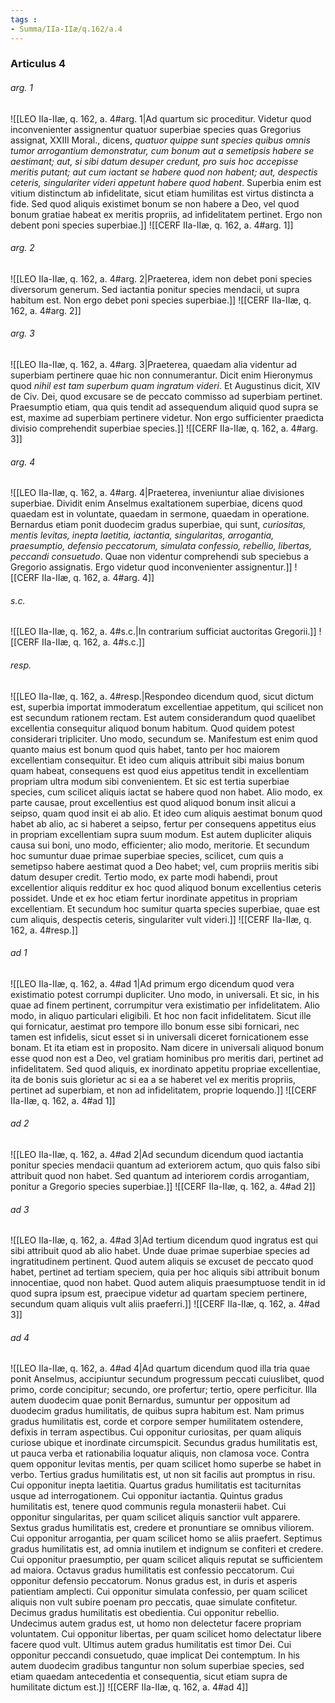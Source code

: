 ```yaml
---
tags : 
- Summa/IIa-IIæ/q.162/a.4
---
```


### Articulus 4

###### arg. 1
![[LEO IIa-IIæ, q. 162, a. 4#arg. 1|Ad quartum sic proceditur. Videtur quod inconvenienter assignentur quatuor superbiae species quas Gregorius assignat, XXIII Moral., dicens, *quatuor quippe sunt species quibus omnis tumor arrogantium demonstratur, cum bonum aut a semetipsis habere se aestimant; aut, si sibi datum desuper credunt, pro suis hoc accepisse meritis putant; aut cum iactant se habere quod non habent; aut, despectis ceteris, singulariter videri appetunt habere quod habent*. Superbia enim est vitium distinctum ab infidelitate, sicut etiam humilitas est virtus distincta a fide. Sed quod aliquis existimet bonum se non habere a Deo, vel quod bonum gratiae habeat ex meritis propriis, ad infidelitatem pertinet. Ergo non debent poni species superbiae.]]
![[CERF IIa-IIæ, q. 162, a. 4#arg. 1]]

###### arg. 2
![[LEO IIa-IIæ, q. 162, a. 4#arg. 2|Praeterea, idem non debet poni species diversorum generum. Sed iactantia ponitur species mendacii, ut supra habitum est. Non ergo debet poni species superbiae.]]
![[CERF IIa-IIæ, q. 162, a. 4#arg. 2]]

###### arg. 3
![[LEO IIa-IIæ, q. 162, a. 4#arg. 3|Praeterea, quaedam alia videntur ad superbiam pertinere quae hic non connumerantur. Dicit enim Hieronymus quod *nihil est tam superbum quam ingratum videri*. Et Augustinus dicit, XIV de Civ. Dei, quod excusare se de peccato commisso ad superbiam pertinet. Praesumptio etiam, qua quis tendit ad assequendum aliquid quod supra se est, maxime ad superbiam pertinere videtur. Non ergo sufficienter praedicta divisio comprehendit superbiae species.]]
![[CERF IIa-IIæ, q. 162, a. 4#arg. 3]]

###### arg. 4
![[LEO IIa-IIæ, q. 162, a. 4#arg. 4|Praeterea, inveniuntur aliae divisiones superbiae. Dividit enim Anselmus exaltationem superbiae, dicens quod quaedam est in voluntate, quaedam in sermone, quaedam in operatione. Bernardus etiam ponit duodecim gradus superbiae, qui sunt, *curiositas, mentis levitas, inepta laetitia, iactantia, singularitas, arrogantia, praesumptio, defensio peccatorum, simulata confessio, rebellio, libertas, peccandi consuetudo*. Quae non videntur comprehendi sub speciebus a Gregorio assignatis. Ergo videtur quod inconvenienter assignentur.]]
![[CERF IIa-IIæ, q. 162, a. 4#arg. 4]]

###### s.c.
![[LEO IIa-IIæ, q. 162, a. 4#s.c.|In contrarium sufficiat auctoritas Gregorii.]]
![[CERF IIa-IIæ, q. 162, a. 4#s.c.]]

###### resp.
![[LEO IIa-IIæ, q. 162, a. 4#resp.|Respondeo dicendum quod, sicut dictum est, superbia importat immoderatum excellentiae appetitum, qui scilicet non est secundum rationem rectam. Est autem considerandum quod quaelibet excellentia consequitur aliquod bonum habitum. Quod quidem potest considerari tripliciter. Uno modo, secundum se. Manifestum est enim quod quanto maius est bonum quod quis habet, tanto per hoc maiorem excellentiam consequitur. Et ideo cum aliquis attribuit sibi maius bonum quam habeat, consequens est quod eius appetitus tendit in excellentiam propriam ultra modum sibi convenientem. Et sic est tertia superbiae species, cum scilicet aliquis iactat se habere quod non habet. Alio modo, ex parte causae, prout excellentius est quod aliquod bonum insit alicui a seipso, quam quod insit ei ab alio. Et ideo cum aliquis aestimat bonum quod habet ab alio, ac si haberet a seipso, fertur per consequens appetitus eius in propriam excellentiam supra suum modum. Est autem dupliciter aliquis causa sui boni, uno modo, efficienter; alio modo, meritorie. Et secundum hoc sumuntur duae primae superbiae species, scilicet, cum quis a semetipso habere aestimat quod a Deo habet; vel, cum propriis meritis sibi datum desuper credit. Tertio modo, ex parte modi habendi, prout excellentior aliquis redditur ex hoc quod aliquod bonum excellentius ceteris possidet. Unde et ex hoc etiam fertur inordinate appetitus in propriam excellentiam. Et secundum hoc sumitur quarta species superbiae, quae est cum aliquis, despectis ceteris, singulariter vult videri.]]
![[CERF IIa-IIæ, q. 162, a. 4#resp.]]

###### ad 1
![[LEO IIa-IIæ, q. 162, a. 4#ad 1|Ad primum ergo dicendum quod vera existimatio potest corrumpi dupliciter. Uno modo, in universali. Et sic, in his quae ad finem pertinent, corrumpitur vera existimatio per infidelitatem. Alio modo, in aliquo particulari eligibili. Et hoc non facit infidelitatem. Sicut ille qui fornicatur, aestimat pro tempore illo bonum esse sibi fornicari, nec tamen est infidelis, sicut esset si in universali diceret fornicationem esse bonam. Et ita etiam est in proposito. Nam dicere in universali aliquod bonum esse quod non est a Deo, vel gratiam hominibus pro meritis dari, pertinet ad infidelitatem. Sed quod aliquis, ex inordinato appetitu propriae excellentiae, ita de bonis suis glorietur ac si ea a se haberet vel ex meritis propriis, pertinet ad superbiam, et non ad infidelitatem, proprie loquendo.]]
![[CERF IIa-IIæ, q. 162, a. 4#ad 1]]

###### ad 2
![[LEO IIa-IIæ, q. 162, a. 4#ad 2|Ad secundum dicendum quod iactantia ponitur species mendacii quantum ad exteriorem actum, quo quis falso sibi attribuit quod non habet. Sed quantum ad interiorem cordis arrogantiam, ponitur a Gregorio species superbiae.]]
![[CERF IIa-IIæ, q. 162, a. 4#ad 2]]

###### ad 3
![[LEO IIa-IIæ, q. 162, a. 4#ad 3|Ad tertium dicendum quod ingratus est qui sibi attribuit quod ab alio habet. Unde duae primae superbiae species ad ingratitudinem pertinent. Quod autem aliquis se excuset de peccato quod habet, pertinet ad tertiam speciem, quia per hoc aliquis sibi attribuit bonum innocentiae, quod non habet. Quod autem aliquis praesumptuose tendit in id quod supra ipsum est, praecipue videtur ad quartam speciem pertinere, secundum quam aliquis vult aliis praeferri.]]
![[CERF IIa-IIæ, q. 162, a. 4#ad 3]]

###### ad 4
![[LEO IIa-IIæ, q. 162, a. 4#ad 4|Ad quartum dicendum quod illa tria quae ponit Anselmus, accipiuntur secundum progressum peccati cuiuslibet, quod primo, corde concipitur; secundo, ore profertur; tertio, opere perficitur. Illa autem duodecim quae ponit Bernardus, sumuntur per oppositum ad duodecim gradus humilitatis, de quibus supra habitum est. Nam primus gradus humilitatis est, corde et corpore semper humilitatem ostendere, defixis in terram aspectibus. Cui opponitur curiositas, per quam aliquis curiose ubique et inordinate circumspicit. Secundus gradus humilitatis est, ut pauca verba et rationabilia loquatur aliquis, non clamosa voce. Contra quem opponitur levitas mentis, per quam scilicet homo superbe se habet in verbo. Tertius gradus humilitatis est, ut non sit facilis aut promptus in risu. Cui opponitur inepta laetitia. Quartus gradus humilitatis est taciturnitas usque ad interrogationem. Cui opponitur iactantia. Quintus gradus humilitatis est, tenere quod communis regula monasterii habet. Cui opponitur singularitas, per quam scilicet aliquis sanctior vult apparere. Sextus gradus humilitatis est, credere et pronuntiare se omnibus viliorem. Cui opponitur arrogantia, per quam scilicet homo se aliis praefert. Septimus gradus humilitatis est, ad omnia inutilem et indignum se confiteri et credere. Cui opponitur praesumptio, per quam scilicet aliquis reputat se sufficientem ad maiora. Octavus gradus humilitatis est confessio peccatorum. Cui opponitur defensio peccatorum. Nonus gradus est, in duris et asperis patientiam amplecti. Cui opponitur simulata confessio, per quam scilicet aliquis non vult subire poenam pro peccatis, quae simulate confitetur. Decimus gradus humilitatis est obedientia. Cui opponitur rebellio. Undecimus autem gradus est, ut homo non delectetur facere propriam voluntatem. Cui opponitur libertas, per quam scilicet homo delectatur libere facere quod vult. Ultimus autem gradus humilitatis est timor Dei. Cui opponitur peccandi consuetudo, quae implicat Dei contemptum. In his autem duodecim gradibus tanguntur non solum superbiae species, sed etiam quaedam antecedentia et consequentia, sicut etiam supra de humilitate dictum est.]]
![[CERF IIa-IIæ, q. 162, a. 4#ad 4]]

